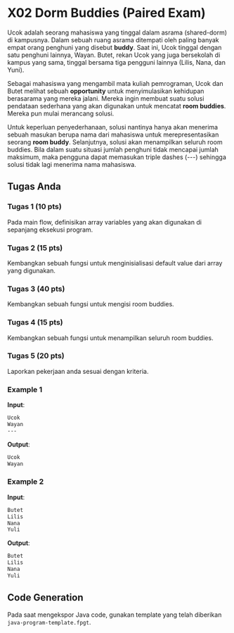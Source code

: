 # X02 Dorm Buddies (Paired Exam)

Ucok adalah seorang mahasiswa yang tinggal dalam asrama (shared-dorm) di kampusnya. Dalam sebuah ruang asrama ditempati oleh paling banyak empat orang penghuni yang disebut **buddy**. Saat ini, Ucok tinggal dengan satu penghuni lainnya, Wayan. Butet, rekan Ucok yang juga bersekolah di kampus yang sama, tinggal bersama tiga pengguni lainnya (Lilis, Nana, dan Yuni).

Sebagai mahasiswa yang mengambil mata kuliah pemrograman, Ucok dan Butet melihat sebuah **opportunity** untuk menyimulasikan kehidupan berasarama yang mereka jalani. Mereka ingin membuat suatu solusi pendataan sederhana yang akan digunakan untuk mencatat **room buddies**. Mereka pun mulai merancang solusi.

Untuk keperluan penyederhanaan, solusi nantinya hanya akan menerima sebuah masukan berupa nama dari mahasiswa untuk merepresentasikan seorang **room buddy**. Selanjutnya, solusi akan menampilkan seluruh room buddies. Bila dalam suatu situasi jumlah penghuni tidak mencapai jumlah maksimum, maka pengguna dapat memasukan triple dashes (---) sehingga solusi tidak lagi menerima nama mahasiswa.

## Tugas Anda
### Tugas 1 (10 pts)

Pada main flow, definisikan array variables yang akan digunakan di sepanjang eksekusi program.

### Tugas 2 (15 pts)
Kembangkan sebuah fungsi untuk menginisialisasi default value dari array yang digunakan.

### Tugas 3 (40 pts)
Kembangkan sebuah fungsi untuk mengisi room buddies.

### Tugas 4 (15 pts)
Kembangkan sebuah fungsi untuk menampilkan seluruh room buddies.

### Tugas 5 (20 pts)
Laporkan pekerjaan anda sesuai dengan kriteria.

### Example 1

**Input**:
```bash
Ucok
Wayan
---

```

**Output**:
```bash
Ucok
Wayan

```

### Example 2

**Input**:
```bash
Butet
Lilis
Nana
Yuli

```

**Output**:
```bash
Butet
Lilis
Nana
Yuli

```

## Code Generation

Pada saat mengekspor Java code, gunakan template yang telah diberikan ```java-program-template.fpgt```.
